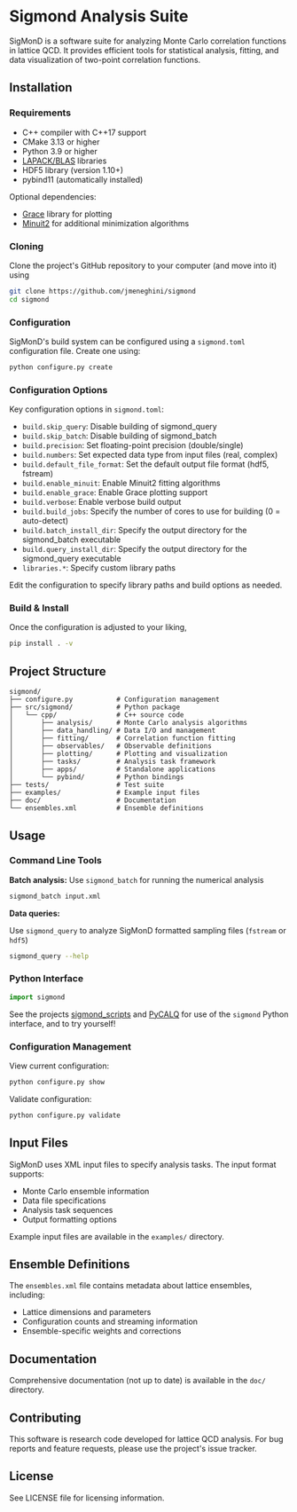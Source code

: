 # Sigmond Analysis Suite

SigMonD is a software suite for analyzing Monte Carlo correlation functions in lattice QCD. It provides efficient tools for statistical analysis, fitting, and data visualization of two-point correlation functions.

## Installation

### Requirements

- C++ compiler with C++17 support
- CMake 3.13 or higher
- Python 3.9 or higher
- [LAPACK/BLAS](https://www.openmathlib.org/OpenBLAS/docs/install) libraries
- HDF5 library (version 1.10+)
- pybind11 (automatically installed)

Optional dependencies:
- [Grace](https://plasma-gate.weizmann.ac.il/Grace/) library for plotting
- [Minuit2](https://root.cern.ch/doc/master/Minuit2Page.html) for additional minimization algorithms


### Cloning

Clone the project's GitHub repository to your computer (and move into it) using

```bash
git clone https://github.com/jmeneghini/sigmond
cd sigmond
```

### Configuration

SigMonD's build system can be configured using a `sigmond.toml` configuration file. Create one using:

```bash
python configure.py create
```

### Configuration Options

Key configuration options in `sigmond.toml`:

- `build.skip_query`: Disable building of sigmond_query
- `build.skip_batch`: Disable building of sigmond_batch
- `build.precision`: Set floating-point precision (double/single)
- `build.numbers`: Set expected data type from input files (real, complex)
- `build.default_file_format`: Set the default output file format (hdf5, fstream)
- `build.enable_minuit`: Enable Minuit2 fitting algorithms  
- `build.enable_grace`: Enable Grace plotting support
- `build.verbose`: Enable verbose build output
- `build.build_jobs`: Specify the number of cores to use for building (0 = auto-detect)
- `build.batch_install_dir`: Specify the output directory for the sigmond_batch executable
- `build.query_install_dir`: Specify the output directory for the sigmond_query executable
- `libraries.*`: Specify custom library paths

Edit the configuration to specify library paths and build options as needed.

### Build & Install

Once the configuration is adjusted to your liking, 

```bash
pip install . -v
```

## Project Structure

```
sigmond/
├── configure.py           # Configuration management
├── src/sigmond/           # Python package
│   └── cpp/               # C++ source code
│       ├── analysis/      # Monte Carlo analysis algorithms
│       ├── data_handling/ # Data I/O and management
│       ├── fitting/       # Correlation function fitting
│       ├── observables/   # Observable definitions
│       ├── plotting/      # Plotting and visualization
│       ├── tasks/         # Analysis task framework
│       ├── apps/          # Standalone applications
│       └── pybind/        # Python bindings
├── tests/                 # Test suite
├── examples/              # Example input files
├── doc/                   # Documentation
└── ensembles.xml          # Ensemble definitions
```

## Usage

### Command Line Tools

**Batch analysis:**
Use `sigmond_batch` for running the numerical analysis

```bash
sigmond_batch input.xml
```

**Data queries:**

Use `sigmond_query` to analyze SigMonD formatted sampling files (`fstream` or `hdf5`)

```bash
sigmond_query --help
```

### Python Interface

```python
import sigmond
```

See the projects [sigmond_scripts](https://github.com/andrewhanlon/sigmond_scripts) and [PyCALQ](https://github.com/jmeneghini/PyCALQ.git)
for use of the `sigmond` Python interface, and to try yourself!

### Configuration Management

View current configuration:
```bash
python configure.py show
```

Validate configuration:
```bash
python configure.py validate
```

## Input Files

SigMonD uses XML input files to specify analysis tasks. The input format supports:

- Monte Carlo ensemble information
- Data file specifications
- Analysis task sequences
- Output formatting options

Example input files are available in the `examples/` directory.

## Ensemble Definitions

The `ensembles.xml` file contains metadata about lattice ensembles, including:
- Lattice dimensions and parameters
- Configuration counts and streaming information
- Ensemble-specific weights and corrections

## Documentation

Comprehensive documentation (not up to date) is available in the `doc/` directory.

## Contributing

This software is research code developed for lattice QCD analysis. For bug reports and feature requests, please use the project's issue tracker.

## License

See LICENSE file for licensing information.